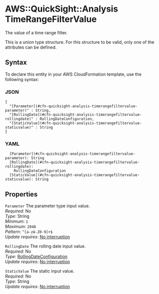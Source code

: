 # AWS::QuickSight::Analysis TimeRangeFilterValue<a name="aws-properties-quicksight-analysis-timerangefiltervalue"></a>

The value of a time range filter\.

This is a union type structure\. For this structure to be valid, only one of the attributes can be defined\.

## Syntax<a name="aws-properties-quicksight-analysis-timerangefiltervalue-syntax"></a>

To declare this entity in your AWS CloudFormation template, use the following syntax:

### JSON<a name="aws-properties-quicksight-analysis-timerangefiltervalue-syntax.json"></a>

```
{
  "[Parameter](#cfn-quicksight-analysis-timerangefiltervalue-parameter)" : String,
  "[RollingDate](#cfn-quicksight-analysis-timerangefiltervalue-rollingdate)" : RollingDateConfiguration,
  "[StaticValue](#cfn-quicksight-analysis-timerangefiltervalue-staticvalue)" : String
}
```

### YAML<a name="aws-properties-quicksight-analysis-timerangefiltervalue-syntax.yaml"></a>

```
  [Parameter](#cfn-quicksight-analysis-timerangefiltervalue-parameter): String
  [RollingDate](#cfn-quicksight-analysis-timerangefiltervalue-rollingdate):
    RollingDateConfiguration
  [StaticValue](#cfn-quicksight-analysis-timerangefiltervalue-staticvalue): String
```

## Properties<a name="aws-properties-quicksight-analysis-timerangefiltervalue-properties"></a>

`Parameter` <a name="cfn-quicksight-analysis-timerangefiltervalue-parameter"></a>
The parameter type input value\.  
_Required_: No  
_Type_: String  
_Minimum_: `1`  
_Maximum_: `2048`  
_Pattern_: `^[a-zA-Z0-9]+$`  
_Update requires_: [No interruption](https://docs.aws.amazon.com/AWSCloudFormation/latest/UserGuide/using-cfn-updating-stacks-update-behaviors.html#update-no-interrupt)

`RollingDate` <a name="cfn-quicksight-analysis-timerangefiltervalue-rollingdate"></a>
The rolling date input value\.  
_Required_: No  
_Type_: [RollingDateConfiguration](aws-properties-quicksight-analysis-rollingdateconfiguration.md)  
_Update requires_: [No interruption](https://docs.aws.amazon.com/AWSCloudFormation/latest/UserGuide/using-cfn-updating-stacks-update-behaviors.html#update-no-interrupt)

`StaticValue` <a name="cfn-quicksight-analysis-timerangefiltervalue-staticvalue"></a>
The static input value\.  
_Required_: No  
_Type_: String  
_Update requires_: [No interruption](https://docs.aws.amazon.com/AWSCloudFormation/latest/UserGuide/using-cfn-updating-stacks-update-behaviors.html#update-no-interrupt)
